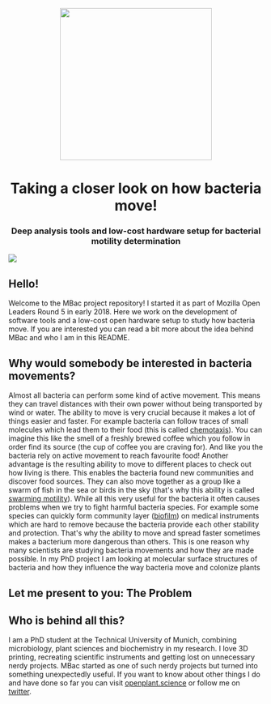 <p align="center">
<img src="https://github.com/vektorious/mbac/blob/master/img/logo_v1.png" width="300"/>
<h1 align="center">Taking a closer look on how bacteria move!</h1>
<h3 align="center">Deep analysis tools and low-cost hardware setup for bacterial motility determination</h3>
</p>
<img src="https://badges.frapsoft.com/os/v1/open-source.png?v=103"/>


## Hello!
Welcome to the MBac project repository! I started it as part of Mozilla Open Leaders Round 5 in early 2018. Here we work on the development of software tools and a low-cost open hardware setup to study how bacteria move. If you are interested you can read a bit more about the idea behind MBac and who I am in this README.

## Why would somebody be interested in bacteria movements?
Almost all bacteria can perform some kind of active movement. This means they can travel distances with their own power without being transported by wind or water. The ability to move is very crucial because it makes a lot of things easier and faster. For example bacteria can follow traces of small molecules which lead them to their food (this is called [chemotaxis](https://en.wikipedia.org/wiki/Chemotaxis)). You can imagine this like the smell of a freshly brewed coffee which you follow in order find its source (the cup of coffee you are craving for). And like you the bacteria rely on active movement to reach favourite food! Another advantage is the resulting ability to move to different places to check out how living is there. This enables the bacteria found new communities and discover food sources. They can also move together as a group like a swarm of fish in the sea or birds in the sky (that's why this ability is called [swarming motility](https://en.wikipedia.org/wiki/Swarming_motility)). While all this very useful for the bacteria it often causes problems when we try to fight harmful bacteria species. For example some species can quickly form community layer ([biofilm](https://en.wikipedia.org/wiki/Biofilm)) on medical instruments which are hard to remove because the bacteria provide each other stability and protection. That's why the ability to move and spread faster sometimes makes a bacterium more dangerous  than others. This is one reason why many scientists are studying bacteria movements and how they are made possible. In my PhD project I am looking at molecular surface structures of bacteria and how they influence the way bacteria move and colonize plants

## Let me present to you: The Problem


## Who is behind all this?
I am a PhD student at the Technical University of Munich, combining microbiology, plant sciences and biochemistry in my research. I love 3D printing, recreating scientific instruments and getting lost on unnecessary nerdy projects. MBac started as one of such nerdy projects but turned into something unexpectedly useful. If you want to know about other things I do and have done so far you can visit [openplant.science](https://openplant.science) or follow me on [twitter](https://twitter.com/alexwastooshort).
